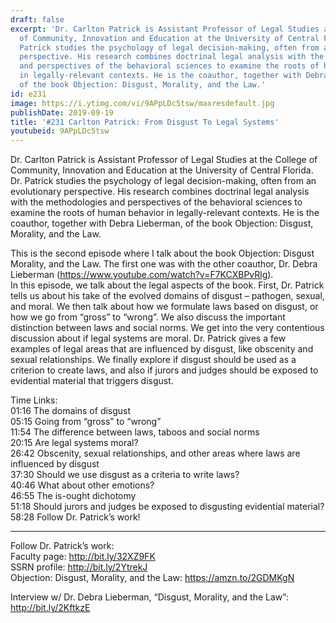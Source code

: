 ```yaml
---
draft: false
excerpt: 'Dr. Carlton Patrick is Assistant Professor of Legal Studies at the College
  of Community, Innovation and Education at the University of Central Florida. Dr.
  Patrick studies the psychology of legal decision-making, often from an evolutionary
  perspective. His research combines doctrinal legal analysis with the methodologies
  and perspectives of the behavioral sciences to examine the roots of human behavior
  in legally-relevant contexts. He is the coauthor, together with Debra Lieberman,
  of the book Objection: Disgust, Morality, and the Law.'
id: e231
image: https://i.ytimg.com/vi/9APpLDc5tsw/maxresdefault.jpg
publishDate: 2019-09-19
title: '#231 Carlton Patrick: From Disgust To Legal Systems'
youtubeid: 9APpLDc5tsw
---
```

Dr. Carlton Patrick is Assistant Professor of Legal Studies at the College of Community, Innovation and Education at the University of Central Florida. Dr. Patrick studies the psychology of legal decision-making, often from an evolutionary perspective. His research combines doctrinal legal analysis with the methodologies and perspectives of the behavioral sciences to examine the roots of human behavior in legally-relevant contexts. He is the coauthor, together with Debra Lieberman, of the book Objection: Disgust, Morality, and the Law.

This is the second episode where I talk about the book Objection: Disgust Morality, and the Law. The first one was with the other coauthor, Dr. Debra Lieberman (https://www.youtube.com/watch?v=F7KCXBPvRlg).   
In this episode, we talk about the legal aspects of the book. First, Dr. Patrick tells us about his take of the evolved domains of disgust – pathogen, sexual, and moral. We then talk about how we formulate laws based on disgust, or how we go from “gross” to “wrong”. We also discuss the important distinction between laws and social norms. We get into the very contentious discussion about if legal systems are moral. Dr. Patrick gives a few examples of legal areas that are influenced by disgust, like obscenity and sexual relationships. We finally explore if disgust should be used as a criterion to create laws, and also if jurors and judges should be exposed to evidential material that triggers disgust. 

Time Links:  
01:16  The domains of disgust  
05:15  Going from “gross” to “wrong”  
11:54  The difference between laws, taboos and social norms  
20:15  Are legal systems moral?                               
26:42  Obscenity, sexual relationships, and other areas where laws are influenced by disgust  
37:30  Should we use disgust as a criteria to write laws?  
40:46  What about other emotions?  
46:55  The is-ought dichotomy  
51:18  Should jurors and judges be exposed to disgusting evidential material?  
58:28  Follow Dr. Patrick’s work!

---

Follow Dr. Patrick’s work:  
Faculty page: http://bit.ly/32XZ9FK  
SSRN profile: http://bit.ly/2YtrekJ  
Objection: Disgust, Morality, and the Law: https://amzn.to/2GDMKgN

Interview w/ Dr. Debra Lieberman, “Disgust, Morality, and the Law”: http://bit.ly/2KftkzE
